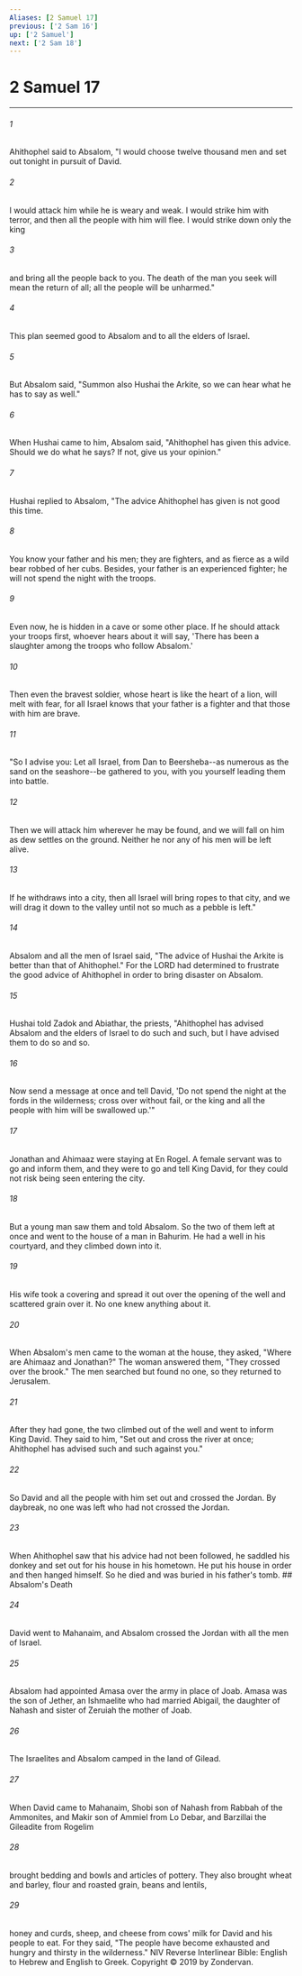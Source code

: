 ```yaml
---
Aliases: [2 Samuel 17]
previous: ['2 Sam 16']
up: ['2 Samuel']
next: ['2 Sam 18']
---
```

# 2 Samuel 17

***


###### 1 
Ahithophel said to Absalom, "I would choose twelve thousand men and set out tonight in pursuit of David. 

###### 2 
I would attack him while he is weary and weak. I would strike him with terror, and then all the people with him will flee. I would strike down only the king 

###### 3 
and bring all the people back to you. The death of the man you seek will mean the return of all; all the people will be unharmed." 

###### 4 
This plan seemed good to Absalom and to all the elders of Israel. 

###### 5 
But Absalom said, "Summon also Hushai the Arkite, so we can hear what he has to say as well." 

###### 6 
When Hushai came to him, Absalom said, "Ahithophel has given this advice. Should we do what he says? If not, give us your opinion." 

###### 7 
Hushai replied to Absalom, "The advice Ahithophel has given is not good this time. 

###### 8 
You know your father and his men; they are fighters, and as fierce as a wild bear robbed of her cubs. Besides, your father is an experienced fighter; he will not spend the night with the troops. 

###### 9 
Even now, he is hidden in a cave or some other place. If he should attack your troops first, whoever hears about it will say, 'There has been a slaughter among the troops who follow Absalom.' 

###### 10 
Then even the bravest soldier, whose heart is like the heart of a lion, will melt with fear, for all Israel knows that your father is a fighter and that those with him are brave. 

###### 11 
"So I advise you: Let all Israel, from Dan to Beersheba--as numerous as the sand on the seashore--be gathered to you, with you yourself leading them into battle. 

###### 12 
Then we will attack him wherever he may be found, and we will fall on him as dew settles on the ground. Neither he nor any of his men will be left alive. 

###### 13 
If he withdraws into a city, then all Israel will bring ropes to that city, and we will drag it down to the valley until not so much as a pebble is left." 

###### 14 
Absalom and all the men of Israel said, "The advice of Hushai the Arkite is better than that of Ahithophel." For the LORD had determined to frustrate the good advice of Ahithophel in order to bring disaster on Absalom. 

###### 15 
Hushai told Zadok and Abiathar, the priests, "Ahithophel has advised Absalom and the elders of Israel to do such and such, but I have advised them to do so and so. 

###### 16 
Now send a message at once and tell David, 'Do not spend the night at the fords in the wilderness; cross over without fail, or the king and all the people with him will be swallowed up.'" 

###### 17 
Jonathan and Ahimaaz were staying at En Rogel. A female servant was to go and inform them, and they were to go and tell King David, for they could not risk being seen entering the city. 

###### 18 
But a young man saw them and told Absalom. So the two of them left at once and went to the house of a man in Bahurim. He had a well in his courtyard, and they climbed down into it. 

###### 19 
His wife took a covering and spread it out over the opening of the well and scattered grain over it. No one knew anything about it. 

###### 20 
When Absalom's men came to the woman at the house, they asked, "Where are Ahimaaz and Jonathan?" The woman answered them, "They crossed over the brook." The men searched but found no one, so they returned to Jerusalem. 

###### 21 
After they had gone, the two climbed out of the well and went to inform King David. They said to him, "Set out and cross the river at once; Ahithophel has advised such and such against you." 

###### 22 
So David and all the people with him set out and crossed the Jordan. By daybreak, no one was left who had not crossed the Jordan. 

###### 23 
When Ahithophel saw that his advice had not been followed, he saddled his donkey and set out for his house in his hometown. He put his house in order and then hanged himself. So he died and was buried in his father's tomb. ## Absalom's Death 

###### 24 
David went to Mahanaim, and Absalom crossed the Jordan with all the men of Israel. 

###### 25 
Absalom had appointed Amasa over the army in place of Joab. Amasa was the son of Jether, an Ishmaelite who had married Abigail, the daughter of Nahash and sister of Zeruiah the mother of Joab. 

###### 26 
The Israelites and Absalom camped in the land of Gilead. 

###### 27 
When David came to Mahanaim, Shobi son of Nahash from Rabbah of the Ammonites, and Makir son of Ammiel from Lo Debar, and Barzillai the Gileadite from Rogelim 

###### 28 
brought bedding and bowls and articles of pottery. They also brought wheat and barley, flour and roasted grain, beans and lentils, 

###### 29 
honey and curds, sheep, and cheese from cows' milk for David and his people to eat. For they said, "The people have become exhausted and hungry and thirsty in the wilderness." NIV Reverse Interlinear Bible: English to Hebrew and English to Greek. Copyright © 2019 by Zondervan.
